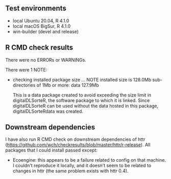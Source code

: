 ## Test environments
* local Ubuntu 20.04, R 4.1.0
* local macOS BigSur, R 4.1.0
* win-builder (devel and release)

## R CMD check results
There were no ERRORs or WARNINGs.

There were 1 NOTE:

* checking installed package size ... NOTE
  installed size is 128.0Mb
  sub-directories of 1Mb or more:
    data  127.9Mb

  This is a data package created to avoid exceeding the size limit in 
  digitalDLSorteR, the software package to which it is linked. Since 
  digitalDLSorteR can be used without the data hosted in this package, 
  digitalDLSorteRdata was created.

## Downstream dependencies
I have also run R CMD check on downstream dependencies of httr 
(https://github.com/wch/checkresults/blob/master/httr/r-release). 
All packages that I could install passed except:

* Ecoengine: this appears to be a failure related to config on 
  that machine. I couldn't reproduce it locally, and it doesn't 
  seem to be related to changes in httr (the same problem exists 
  with httr 0.4).
